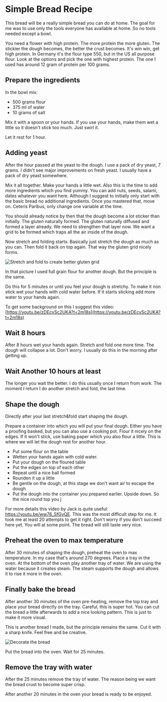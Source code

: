 # Simple Bread Recipe

This bread will be a really simple bread you can do at home. The goal for me was to use only the tools everyone has available at home. So no tools needed except a bowl.

You need a flower with high protein. The more protein the more gluten. The stickier the dough becomes, the better the crust becomes. It's win win, get high protein. In Germany it's the flour type 550, but in the US all purpose flour. Look at the options and pick the one with highest protein. The one I used has around 12 gram of protein per 100 grams.

## Prepare the ingredients

In the bowl mix:

* 500 grams flour
* 375 ml of water
* 10 grams of salt

Mix it with a spoon or your hands. If you use your hands, make them wet a little so it doesn't stick too much. Just swirl it.

Let it rest for 1 hour.

## Adding yeast

After the hour passed at the yeast to the dough. I use a pack of dry yeast, 7 grams. I didn't see major improvements on fresh yeast. I usually have a pack of dry yeast somewhere.

Mix it all together. Make your hands a little wet. Also this is the time to add more ingredients which you find yummy. You can add nuts, seeds, salami, dates whatever you want here. Although I suggest to initially only start with the basic bread no additional ingredients. Once you mastered that, move on. Ceteris Paribus, only change one variable at the time.

You should already notice by then that the dough become a lot sticker than initially. The gluten naturally formed. The gluten naturally diffused and formed a layer already. We need to strengthen that layer now. We want a grid to be formed which traps all the air inside of the dough.

Now stretch and folding starts. Basically just stretch the dough as much as you can. Then fold it back on top again. That way the gluten grid nicely forms.

![Stretch and fold to create better gluten grid](https://i.imgur.com/yXG2vqG.jpg)

In that picture I used full grain flour for another dough. But the principle is the same.

Do this for 5 minutes or until you feel your dough is stretchy. To make it non stick wet your hands with cold water before. If it starts sticking add more water to your hands again.

To get some background on this I suggest this video: [https://youtu.be/zDEcvSc2UKA?t=2m18s](https://youtu.be/zDEcvSc2UKA?t=2m18s)

## Wait 8 hours

After 8 hours wet your hands again. Stretch and fold one more time. The dough will collapse a lot. Don't worry. I usually do this in the morning after getting up.

## Wait Another 10 hours at least

The longer you wait the better. I do this usually once I return from work. The moment I return I do another stretch and fold, the last time.

## Shape the dough

Directly after your last stretch&fold start shaping the dough.

Prepare a container into which you will put your final dough. Either you have a proofing basked, but you can also use a cooking pot. Flour it nicely on the edges. If it won't stick, use baking paper which you also flour a little. This is where we will let the dough rest for another hour.

* Put some flour on the table
* Wetten your hands again with cold water.
* Put your dough on the floured table
* Put the edges on top of each other
* Repeat until a nice ball formed
* Rounden it up a little
* Be gentle on the dough, at this stage we don't want air to escape the dough
* Put the dough into the container you prepared earlier. Upside down. So the nice round top you j

For more details this video by Jack is quite useful: https://youtu.be/ww78_SfGyQE. This was the most difficult step for me. It took me at least 20 attempts to get it right. Don't worry if you don't succeed here yet. You will at some point. The bread will still taste very nice.

## Preheat the oven to max temperature

After 30 minutes of shaping the dough, preheat the oven to max temperature. In my case that's around 270 degrees. Place a tray in the oven. At the bottom of the oven play another tray of water. We are using the water because it creates steam. The steam supports the dough and allows it to rise it more in the oven.

## Finally bake the bread

After another 30 minutes of the oven pre-heating, remove the top tray and place your bread directly on the tray. Careful, this is super hot. You can cut the bread a little afterwards to add a nice looking pattern. This is just to make it more visual.

This is another bread I made, but the principle remains the same. Cut it with a sharp knife. Feel free and be creative.

![Decorate the bread](https://i.imgur.com/sYazN8S.jpg)

Put the bread into the oven. Wait for 25 minutes.

## Remove the tray with water

After the 25 minutes remove the tray of water. The reason being we want the bread crust to become super crisp.

After another 20 minutes in the oven your bread is ready to be enjoyed.
